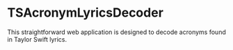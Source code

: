 # TSAcronymLyricsDecoder
This straightforward web application is designed to decode acronyms found in Taylor Swift lyrics.
